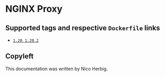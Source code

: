 # NGINX Proxy

## Supported tags and respective `Dockerfile` links

 * [`1.20`, `1.20.2`](https://github.com/nicoherbigio/docker-nginx-nginx-proxy/blob/master/1.20/debian/default/Dockerfile)

## Copyleft

This documentation was written by Nico Herbig.
